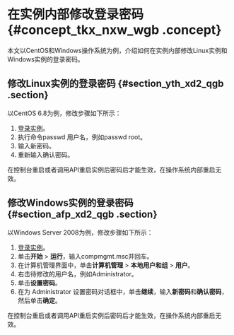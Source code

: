 # 在实例内部修改登录密码 {#concept_tkx_nxw_wgb .concept}

本文以CentOS和Windows操作系统为例，介绍如何在实例内部修改Linux实例和Windows实例的登录密码。

## 修改Linux实例的登录密码 {#section_yth_xd2_qgb .section}

以CentOS 6.8为例，修改步骤如下所示：

1.  [登录实例](../../../../intl.zh-CN/实例/连接实例/连接方式导航.md#)。
2.  执行命令passwd 用户名，例如passwd root。
3.  输入新密码。
4.  重新输入确认密码。

在控制台重启或者调用API重启实例后密码后才能生效，在操作系统内部重启无效。

## 修改Windows实例的登录密码 {#section_afp_xd2_qgb .section}

以Windows Server 2008为例，修改步骤如下所示：

1.  [登录实例](../../../../intl.zh-CN/实例/连接实例/连接方式导航.md#)。
2.  单击**开始** \> **运行**，输入compmgmt.msc并回车。
3.  在计算机管理界面中，单击**计算机管理** \> **本地用户和组** \> **用户**。
4.  右击待修改的用户名，例如Administrator。
5.  单击**设置密码**。
6.  在为 Administrator 设置密码对话框中，单击**继续**，输入**新密码**和**确认密码**，然后单击**确定**。

在控制台重启或者调用API重启实例后密码后才能生效，在操作系统内部重启无效。

